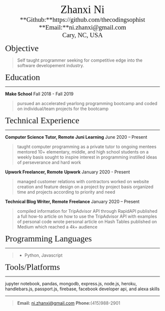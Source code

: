 
<center><span style="font-family:Didot; font-size:2.5em;">Zhanxi Ni</span></center>
<center><span style="font-family:Didot; font-size:1.5em;">**Github:**https://github.com/thecodingsophist</span></center>
<center><span style="font-family:Didot; font-size:1.5em;">**Email:**ni.zhanxi@gmail.com</span></center>
<center><span style="font-family:Didot; font-size:1.5em;">Cary, NC, USA
</span></center>

<span style="font-family:Didot; font-size:2em;">Objective</span>
> Self taught programmer seeking for competitive edge into the software developement industry.



<span style="font-family:Didot; font-size:2em;">Education</span>
<br />
- - - -

**Make School**                               Fall 2018 - Fall 2019

>pursued an accelerated yearlong programming bootcamp and coded on individual/team projects for the bootcamp

<span style="font-family:Didot; font-size:2em;">Technical Experience</span>
<br />
- - - -

**Computer Science Tutor, Remote**
**Juni Learning**               June 2020 – Present
> taught computer programming as a private tutor to ongoing mentees
> mentored 10+ elementary, middle, and high school students on a weekly basis
> sought to inspire interest in programming
> instilled ideas of perseverance and hard work


**Upwork Freelancer, Remote**
**Upwork**        January 2020 - Present
> managed customer relations with contractors
> worked on website creation and feature design on a project by project basis
> organized time and projects according to priority and need


**Technical Blog Writer, Remote**
**Freelance**    January 2020 – Present
> compiled information for TripAdvisor API through RapidAPI 
> published a full how-to article on how to use the TripAdvisor API with examples of personal code
> wrote personal article on Hash Tables published on Medium which reached a 4k+ audience



<span style="font-family:Didot; font-size:2em;">Programming Languages</span>
<br />
- - - -

   > * Python, Javascript

<span style="font-family:Didot; font-size:2em;">Tools/Platforms</span>
<br />
- - - -

jupyter notebook, pandas, mongodb, express.js, node.js, heroku, handlebars.js, passport.js, firebase, facebook developer
 api, and alexa skills
 


- - - -
> **Email:** ni.zhanxi@gmail.com
> **Phone:**(415)988-2901
